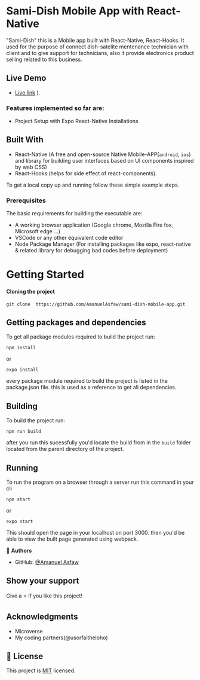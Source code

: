 # Sami-Dish Mobile App with React-Native


"Sami-Dish" this is a Mobile app built with React-Native, React-Hooks. It used for the purpose of connect dish-satelite mentenance technician with client and to give support for technicians, also it provide electronics product selling related to this business.     


## Live Demo

- [Live link](/sample-data/demo.gif)
).

### Features implemented so far are:

- Project Setup with Expo React-Native Installations

## Built With

- React-Native (A free and open-source Native Mobile-APP(`android`, `ios`) and library for building user interfaces based on UI components inspired by web CSS)
- React-Hooks (helps for side effect of react-components).

To get a local copy up and running follow these simple example steps.

### Prerequisites

The basic requirements for building the executable are:

- A working browser application (Google chrome, Mozilla Fire fox, Microsoft edge ...)
- VSCode or any other equivalent code editor
- Node Package Manager (For installing packages like expo, react-native & related library for debugging bad codes before deployment)

# Getting Started

#### Cloning the project

```
git clone  https://github.com/AmanuelAsfaw/sami-dish-mobile-app.git
```

## Getting packages and dependencies

To get all package modules required to build the project run:

```
npm install
```
or
```
expo install
```

every package module required to build the project is listed in the package.json file. this is used as a reference to get all dependencies.

## Building

To build the project run:

```
npm run build
```

after you run this sucessfully you'd locate the build from in the `build` folder located from the parent directory of the project.

## Running

To run the program on a browser through a server run this command in your cli

```
npm start
```
or 
```
expo start
```

This should open the page in your localhost on port 3000. then you'd be able to view the built page generated using webpack.

👤 **Authors**


- GitHub: [@Amanuel Asfaw](https://github.com/AmanuelAsfaw)
## Show your support

Give a ⭐️ if you like this project!

## Acknowledgments

- Microverse
- My coding partners(@usorfaitheloho)

## 📝 License

This project is [MIT](./MIT.md) licensed.